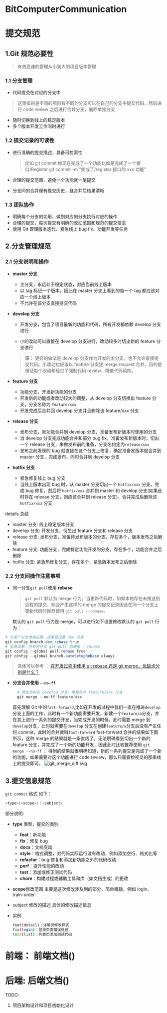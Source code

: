 # BitComputerCommunication

# 提交规范
## 1.Git 规范必要性

> 有效高速的管理从小到大的项目版本管理

### 1.1 分支管理

*   代码提交在对应的分支中
> 这里指的是不同的项目有不同的分支可以在自己的分支中提交代码，然后进行 code review 之后进行合并分支，删除单独分支
*   随时切换到线上的稳定版本
*   多个版本开发工作同时进行

### 1.2 提交记录的可读性

*   进行准确的提交描述，具备可检索性

    > 比如 git commit 你现在完成了一个功能比如是完成了一个接口/Register
    > git commit -m "完成了/register 接口的 xxx 功能"

*   合理的提交范围，避免一个功能就一笔提交

*   分支间的合并保有提交历史，且合并后结果清晰

### 1.3 团队协作

*   明确每个分支的功用，做到对应的分支执行对应的操作
*   合理的提交，每次提交有明确的改动范围和规范的提交信息
*   使用 Git 管理版本迭代、紧急线上 bug fix、功能开发等任务

## 2.分支管理规范

### 2.1 分支说明和操作

*   **master 分支**

    *   主分支，永远处于稳定状态，对应当前线上版本
    *   以 tag 标记一个版本，因此在 master 分支上看到的每一个 tag 都应该对应一个线上版本
    *   不允许在该分支直接提交代码

*   **develop 分支**

    *   开发分支，包含了项目最新的功能和代码，所有开发都依赖 develop 分支进行

    *   小的改动可以直接在 develop 分支进行，改动较多时切出新的 feature 分支进行
    >**注：** 更好的做法是 develop 分支作为开发的主分支，也不允许直接提交代码。小改动也应该以 feature 分支提 merge request 合并，目的是保证每个改动都经过了强制代码 review，降低代码风险。

*   **feature 分支**

    *   功能分支，开发新功能的分支
    *   开发新的功能或者改动较大的调整，从 develop 分支切换出 feature 分支，分支名称为 `feature/xxx`
    *   开发完成后合并回 develop 分支并且删除该 feature/xxx 分支

*   **release 分支**

    *   发布分支，新功能合并到 develop 分支，准备发布新版本时使用的分支
    *   当 develop 分支完成功能合并和部分 bug fix，准备发布新版本时，切出一个 release 分支，来做发布前的准备，分支名约定为`release/xxx`
    *   发布之前发现的 bug 就直接在这个分支上修复，确定准备发版本就合并到 master 分支，完成发布，同时合并到 develop 分支

*   **hotfix 分支**

    *   紧急修复线上 bug 分支
    *   当线上版本出现 bug 时，从 master 分支切出一个 `hotfix/xxx` 分支，完成 bug 修复，然后将 `hotfix/xxx` 合并到 master 和 develop 分支(如果此时存在 release 分支，则应该合并到 release 分支)，合并完成后删除该 `hotfix/xxx` 分支

details 总结

*   master 分支: 线上稳定版本分支
*   develop 分支: 开发分支，衍生出 feature 分支和 release 分支
*   release 分支: 发布分支，准备待发布版本的分支，存在多个，版本发布之后删除
*   feature 分支: 功能分支，完成特定功能开发的分支，存在多个，功能合并之后删除
*   hotfix 分支: 紧急热修复分支，存在多个，紧急版本发布之后删除

### 2.2 分支间操作注意事项

*   同一分支`git pull`使用 **rebase**

    > `git pull` 默认为 merge 行为，当更新代码时，如果本地存在未推送到远程的提交，则会产生这样的 merge 的提交记录因此在同一个分支上更新代码时推荐使用 `git pull --rebase`。

    默认的 `git pull` 行为是 merge，可以进行如下设置修改默认的 `git pull` 行为：

```powershell
# 为某个分支单独设置，这里是设置 dev 分支
git config branch.dev.rebase true
# 全局设置，所有的分支 git pull 均使用 --rebase
git config --global pull.rebase true
git config --global branch.autoSetupRebase always
```

> 具体可以参考 ： [在开发过程中使用 git rebase 还是 git merge，优缺点分别是什么？](https://www.zhihu.com/question/36509119)

*   **分支合并使用 `--no-ff`**

    ```powershell
      # 例如当前在 develop 分支，需要合并 feature/xxx 分支
      git merge --no-ff feature/xxx
    ```

    首先理解 Git 中的`fast-forward`,比如在开发的过程中我们一直在推进`develop`分支上面的工作，此时有一个新功能需要开发，新建一个`feature/a`分支，并在其上进行一系列的提交开发，当完成开发的时候，此时需要 merge 到`develop`分支，此时就需要在`develop` 分支在创建`feature/a`分支后没有产生任何 commit，此时的合并就叫`fast-forward`
    fast-forward 合并的结果如下图所示，这种 merge 的结果就是一条直线了，无法明确看到切出一个新的 feature 分支，并完成了一个新的功能开发，因此此时比较推荐使用 `git merge --no-ff `，得到的结果就很明确知道，新的一系列提交是完成了一个新的功能，如果需要对这个功能进行 code review，那么只需要检视叉的那条线上的提交即可。
![git_merge_diff.svg](https://p6-juejin.byteimg.com/tos-cn-i-k3u1fbpfcp/ab9a5c6174f846e9859ced862b0a3bee~tplv-k3u1fbpfcp-image.image#?w=600&h=400&s=9713&e=svg&a=1&b=9a9793)

## 3.提交信息规范

`git commit` 格式 如下：

```bash
<type>(<scope>)：<subject>
```

部分说明:

*   **type** 类型，提交的类别
    *   **feat**：新功能
    *   **fix**：修复 bug
    *   **docs**：文档变动
    *   **style**：格式调整，对代码实际运行没有改动，例如添加空行、格式化等
    *   **refactor**：bug 修复和添加新功能之外的代码改动
    *   **perf**：提升性能的改动
    *   **test**：添加或修正测试代码
    *   **chore**：构建过程或辅助工具和库（如文档生成）的更改

*   **scope**修改范围
    主要是这次修改涉及到的部分，简单概括，例如 login、train-order

*   subject 修改的描述
    具体的修改描述信息

*   实例

    ```bash
    feat(detail)：详情页修改样式
    fix(login)：登录页面错误处理
    test(list)：列表页添加测试代码
    ```


# 前端： 前端文档()

# 后端: 后端文档()

TODO:
1. 项目架构设计和项目初始化设计
